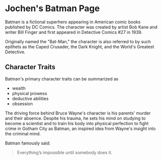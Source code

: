 # Jochen's Batman Page

Batman is a fictional superhero appearing in American comic books published by DC Comics. 
The character was created by artist Bob Kane and writer Bill Finger and first appeared in Detective Comics #27 in 1939.

Originally named the "Bat-Man," the character is also referred to by such epithets as the Caped Crusader, the Dark Knight, and the World's Greatest Detective.

## Character Traits
Batman's primary character traits can be summarized as

* wealth
* physical prowess
* deductive abilities
* obsession

The driving force behind Bruce Wayne's character is his parents' murder and their absence.
Despite his trauma, he sets his mind on studying to become a scientist and to train his body into physical perfection to fight crime in Gotham City as Batman, an inspired idea from Wayne's insight into the criminal mind.

Batman famously said:
> Everything’s impossible until somebody does it.
